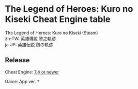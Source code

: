 # The Legend of Heroes: Kuro no Kiseki Cheat Engine table  
The Legend of Heroes: Kuro no Kiseki (Steam)  
zh-TW: 英雄傳說 黎之軌跡  
ja-JP: 英雄伝説 黎の軌跡  
 
## Release
Cheat Engine: [7.4 or newer](https://github.com/cheat-engine/cheat-engine/releases)  

Game: App ver. ?
